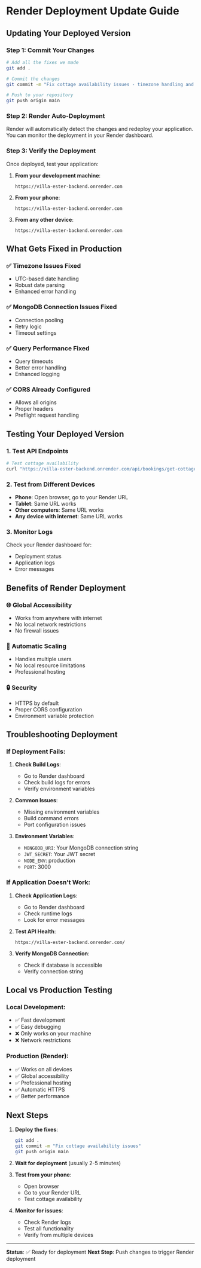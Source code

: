 # Render Deployment Update Guide

## Updating Your Deployed Version

### Step 1: Commit Your Changes

```bash
# Add all the fixes we made
git add .

# Commit the changes
git commit -m "Fix cottage availability issues - timezone handling and network access"

# Push to your repository
git push origin main
```

### Step 2: Render Auto-Deployment

Render will automatically detect the changes and redeploy your application. You can monitor the deployment in your Render dashboard.

### Step 3: Verify the Deployment

Once deployed, test your application:

1. **From your development machine**:
   ```
   https://villa-ester-backend.onrender.com
   ```

2. **From your phone**:
   ```
   https://villa-ester-backend.onrender.com
   ```

3. **From any other device**:
   ```
   https://villa-ester-backend.onrender.com
   ```

## What Gets Fixed in Production

### ✅ **Timezone Issues Fixed**
- UTC-based date handling
- Robust date parsing
- Enhanced error handling

### ✅ **MongoDB Connection Issues Fixed**
- Connection pooling
- Retry logic
- Timeout settings

### ✅ **Query Performance Fixed**
- Query timeouts
- Better error handling
- Enhanced logging

### ✅ **CORS Already Configured**
- Allows all origins
- Proper headers
- Preflight request handling

## Testing Your Deployed Version

### 1. Test API Endpoints

```bash
# Test cottage availability
curl "https://villa-ester-backend.onrender.com/api/bookings/get-cottage-numbers?cottageType=kubo&bookingDate=2024-01-15&bookingTime=day"
```

### 2. Test from Different Devices

- **Phone**: Open browser, go to your Render URL
- **Tablet**: Same URL works
- **Other computers**: Same URL works
- **Any device with internet**: Same URL works

### 3. Monitor Logs

Check your Render dashboard for:
- Deployment status
- Application logs
- Error messages

## Benefits of Render Deployment

### 🌐 **Global Accessibility**
- Works from anywhere with internet
- No local network restrictions
- No firewall issues

### 🔧 **Automatic Scaling**
- Handles multiple users
- No local resource limitations
- Professional hosting

### 🔒 **Security**
- HTTPS by default
- Proper CORS configuration
- Environment variable protection

## Troubleshooting Deployment

### If Deployment Fails:

1. **Check Build Logs**:
   - Go to Render dashboard
   - Check build logs for errors
   - Verify environment variables

2. **Common Issues**:
   - Missing environment variables
   - Build command errors
   - Port configuration issues

3. **Environment Variables**:
   - `MONGODB_URI`: Your MongoDB connection string
   - `JWT_SECRET`: Your JWT secret
   - `NODE_ENV`: production
   - `PORT`: 3000

### If Application Doesn't Work:

1. **Check Application Logs**:
   - Go to Render dashboard
   - Check runtime logs
   - Look for error messages

2. **Test API Health**:
   ```
   https://villa-ester-backend.onrender.com/
   ```

3. **Verify MongoDB Connection**:
   - Check if database is accessible
   - Verify connection string

## Local vs Production Testing

### Local Development:
- ✅ Fast development
- ✅ Easy debugging
- ❌ Only works on your machine
- ❌ Network restrictions

### Production (Render):
- ✅ Works on all devices
- ✅ Global accessibility
- ✅ Professional hosting
- ✅ Automatic HTTPS
- ✅ Better performance

## Next Steps

1. **Deploy the fixes**:
   ```bash
   git add .
   git commit -m "Fix cottage availability issues"
   git push origin main
   ```

2. **Wait for deployment** (usually 2-5 minutes)

3. **Test from your phone**:
   - Open browser
   - Go to your Render URL
   - Test cottage availability

4. **Monitor for issues**:
   - Check Render logs
   - Test all functionality
   - Verify from multiple devices

---

**Status**: ✅ Ready for deployment
**Next Step**: Push changes to trigger Render deployment 